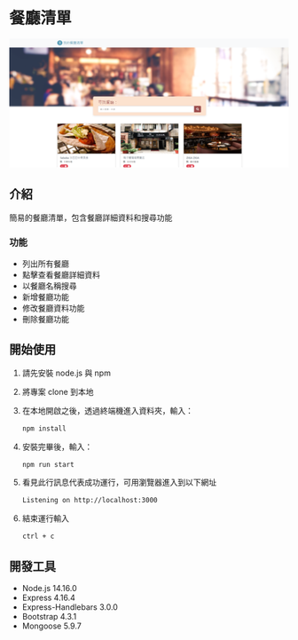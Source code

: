 # 餐廳清單

![Index page about Restaurant List](./public/images/img.png)

## 介紹
簡易的餐廳清單，包含餐廳詳細資料和搜尋功能

### 功能
- 列出所有餐廳
- 點擊查看餐廳詳細資料
- 以餐廳名稱搜尋
- 新增餐廳功能
- 修改餐廳資料功能
- 刪除餐廳功能

## 開始使用

1. 請先安裝 node.js 與 npm
2. 將專案 clone 到本地
3. 在本地開啟之後，透過終端機進入資料夾，輸入：

   ```bash
   npm install
   ```

4. 安裝完畢後，輸入：

   ```bash
   npm run start
   ```

5. 看見此行訊息代表成功運行，可用瀏覽器進入到以下網址

   ```bash
   Listening on http://localhost:3000
   ```

6. 結束運行輸入

   ```bash
   ctrl + c
   ```

## 開發工具

- Node.js 14.16.0
- Express 4.16.4
- Express-Handlebars 3.0.0
- Bootstrap 4.3.1
- Mongoose 5.9.7

